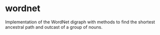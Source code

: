 # wordnet
Implementation of the WordNet digraph with methods to find the shortest ancestral path and outcast of a group of nouns.
